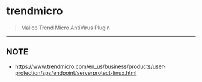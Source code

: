 # trendmicro

> Malice Trend Micro AntiVirus Plugin

---

## NOTE

- https://www.trendmicro.com/en_us/business/products/user-protection/sps/endpoint/serverprotect-linux.html
